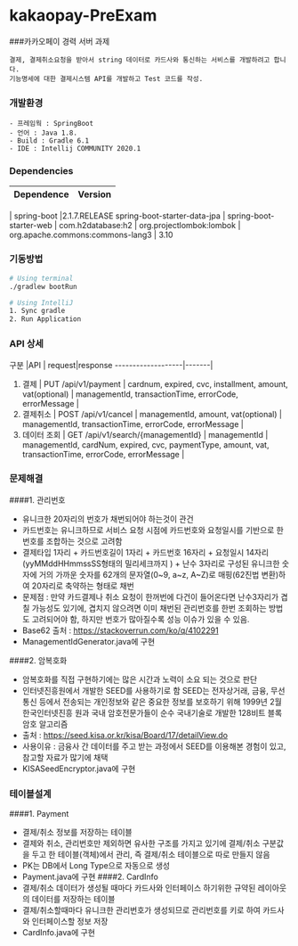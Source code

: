 # kakaopay-PreExam
###카카오페이 경력 서버 과제
```
결제, 결제취소요청을 받아서 string 데이터로 카드사와 통신하는 서비스를 개발하려고 합니다.
기능명세에 대한 결제시스템 API를 개발하고 Test 코드를 작성.

```

### 개발환경
```
- 프레임웍 : SpringBoot 
- 언어 : Java 1.8.
- Build : Gradle 6.1
- IDE : Intellij COMMUNITY 2020.1
```

### Dependencies
Dependence         |Version
-------------------|-------
|
spring-boot       |2.1.7.RELEASE
spring-boot-starter-data-jpa |
spring-boot-starter-web |
com.h2database:h2 |
org.projectlombok:lombok |
org.apache.commons:commons-lang3 | 3.10

### 기동방법
``` bash
# Using terminal
./gradlew bootRun

# Using IntelliJ
1. Sync gradle
2. Run Application
```

### API 상세
구분 |API | request|response
-------------------|-------| 
1. 결제 |  PUT /api/v1/payment | cardnum, expired,  cvc, installment,  amount, vat(optional)  | managementId, transactionTime, errorCode, errorMessage |
2. 결제취소 | POST /api/v1/cancel | managementId, amount, vat(optional) |  managementId, transactionTime, errorCode, errorMessage  | 
3. 데이터 조회 | GET /api/v1/search/{managementId} | managementId | managementId, cardNum, expired, cvc, paymentType, amount, vat, transactionTime, errorCode, errorMessage  |

### 문제해결
####1. 관리번호
- 유니크한 20자리의 번호가 채번되어야 하는것이 관건 
- 카드번호는 유니크하므로 서비스 요청 시점에 카드번호와 요청일시를 기반으로 한 번호를 조합하는 것으로 고려함
- 결제타입 1자리 + 카드번호길이 1자리  + 카드번호 16자리 + 요청일시 14자리(yyMMddHHmmssSS형태의 밀리세크까지 ) + 난수 3자리로 구성된 유니크한 숫자에 거의 가까운 숫자를 62개의 문자열(0~9, a~z, A~Z)로 매핑(62진법 변환)하여 20자리로 축약하는 형태로 채번
- 문제점 : 만약 카드결제나 취소 요청이 한꺼번에 다건이 들어온다면 난수3자리가 겹칠 가능성도 있기에, 겹치지 않으려면 이미 채번된 관리번호를 한번 조회하는 방법도 고려되어야 함, 하지만 번호가 많아질수록 성능 이슈가 있을 수 있음.
- Base62 출처 : https://stackoverrun.com/ko/q/4102291
- ManagementIdGenerator.java에 구현

####2. 암복호화
- 암복호화를 직접 구현하기에는 많은 시간과 노력이 소요 되는 것으로 판단
- 인터넷진흥원에서 개발한 SEED를 사용하기로 함
  SEED는 전자상거래, 금융, 무선통신 등에서 전송되는 개인정보와 같은 중요한 정보를 보호하기 위해 1999년 2월 한국인터넷진흥 원과 국내 암호전문가들이 순수 국내기술로 개발한 128비트 블록 암호 알고리즘
- 출처 : https://seed.kisa.or.kr/kisa/Board/17/detailView.do
- 사용이유 : 금융사 간 데이터를 주고 받는 과정에서 SEED를 이용해본 경험이 있고, 참고할 자료가 많기에 채택
- KISASeedEncryptor.java에 구현

### 테이블설계
####1. Payment
- 결제/취소 정보를 저장하는 테이블
- 결제와 취소, 관리번호만 제외하면 유사한 구조를 가지고 있기에 결제/취소 구분값을 두고 한 테이블(객체)에서 관리, 즉 결제/취소 테이블으로 따로 만들지 않음 
- PK는 DB에서 Long Type으로 자동으로 생성
- Payment.java에 구현
####2. CardInfo
- 결제/취소 데이터가 생성될 때마다 카드사와 인터페이스 하기위한 규약된 레이아웃의 데이터를 저장하는 테이블
- 결제/취소할때마다 유니크한 관리번호가 생성되므로 관리번호를 키로 하여 카드사와 인터페이스할 정보 저장
- CardInfo.java에 구현